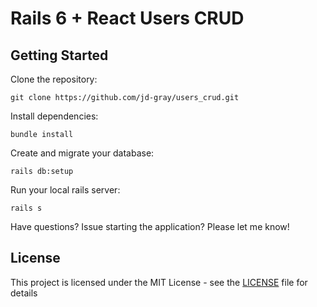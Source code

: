 # Rails 6 + React Users CRUD

## Getting Started

Clone the repository:

```
git clone https://github.com/jd-gray/users_crud.git
```

Install dependencies:

```
bundle install
```

Create and migrate your database:

```
rails db:setup
```

Run your local rails server:

```
rails s
```

Have questions? Issue starting the application? Please let me know!

## License

This project is licensed under the MIT License - see the [LICENSE](LICENSE) file for details
